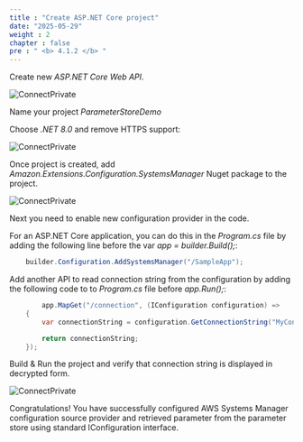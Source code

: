 ```yaml
---
title : "Create ASP.NET Core project"
date: "2025-05-29"
weight : 2
chapter : false
pre : " <b> 4.1.2 </b> "
---
```



Create new *ASP.NET Core Web API*.

![ConnectPrivate](../../../images/4-Securely/4.4.png)

Name your project *ParameterStoreDemo*

Choose *.NET 8.0* and remove HTTPS support:

![ConnectPrivate](../../../images/4-Securely/4.5.png) 

Once project is created, add *Amazon.Extensions.Configuration.SystemsManager* Nuget package to the project.

![ConnectPrivate](../../../images/4-Securely/4.6.png)

Next you need to enable new configuration provider in the code.

For an ASP.NET Core application, you can do this in the *Program.cs* file by adding the following line before the var *app = builder.Build();*:

```csharp
    builder.Configuration.AddSystemsManager("/SampleApp");
```

Add another API to read connection string from the configuration by adding the following code to to *Program.cs* file before *app.Run();*:

```csharp
        app.MapGet("/connection", (IConfiguration configuration) =>
    {
        var connectionString = configuration.GetConnectionString("MyConnection");

        return connectionString;
    });
```

Build & Run the project and verify that connection string is displayed in decrypted form.

![ConnectPrivate](../../../images/4-Securely/4.7.png)

Congratulations! You have successfully configured AWS Systems Manager configuration source provider and retrieved parameter from the parameter store using standard IConfiguration interface.